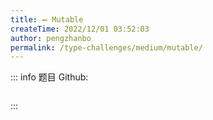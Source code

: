 ```yaml
---
title: ➖ Mutable
createTime: 2022/12/01 03:52:03
author: pengzhanbo
permalink: /type-challenges/medium/mutable/
---
```


::: info 题目
Github: []()

```ts
```
:::
